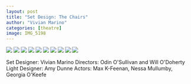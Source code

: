 ```yaml
---
layout: post
title: "Set Design: The Chairs"
author: "Vivian Marino"
categories: [theatre]
image: IMG_5198
---
```


![](./assets/img/the_chairs/IMG_5186.jpg)
![](./assets/img/the_chairs/IMG_5187.jpg)
![](./assets/img/the_chairs/IMG_5188.jpg)
![](./assets/img/the_chairs/IMG_5189.jpg)
![](./assets/img/the_chairs/IMG_5190.jpg)
![](./assets/img/the_chairs/IMG_5192.jpg)
![](./assets/img/the_chairs/IMG_5193.jpg)
![](./assets/img/the_chairs/IMG_5196.jpg)
![](./assets/img/the_chairs/IMG_5197.jpg)
![](./assets/img/the_chairs/IMG_5198.jpg)

Set Designer: Vivian Marino
Directors: Odin O'Sullivan and Will O'Doherty
Light Designer: Amy Dunne
Actors: Max K-Feenan, Nessa Mullumby, Georgia O'Keefe
